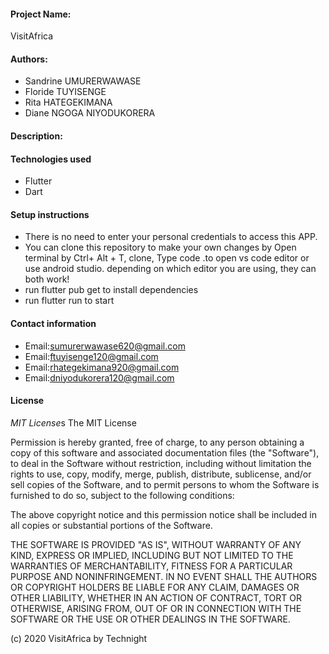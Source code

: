 #### Project Name:
VisitAfrica
#### Authors:
* Sandrine UMURERWAWASE
* Floride TUYISENGE
* Rita HATEGEKIMANA
* Diane NGOGA NIYODUKORERA
#### Description:
 
#### Technologies used
* Flutter
* Dart
#### Setup instructions
* There is no need to enter your personal credentials to access this APP.
* You can clone this repository to make your own changes by Open terminal by Ctrl+ Alt + T, clone, Type code .to open vs code editor or use android studio. depending on which editor you are using, they can both work!
* run flutter pub get to install dependencies
* run flutter run to start
####  Contact information
* Email:sumurerwawase620@gmail.com
* Email:ftuyisenge120@gmail.com
* Email:rhategekimana920@gmail.com
* Email:dniyodukorera120@gmail.com
#### License
 *MIT License*s
The MIT License

Permission is hereby granted, free of charge, to any person obtaining a copy
of this software and associated documentation files (the "Software"), to deal
in the Software without restriction, including without limitation the rights
to use, copy, modify, merge, publish, distribute, sublicense, and/or sell
copies of the Software, and to permit persons to whom the Software is
furnished to do so, subject to the following conditions:

The above copyright notice and this permission notice shall be included in
all copies or substantial portions of the Software.

THE SOFTWARE IS PROVIDED "AS IS", WITHOUT WARRANTY OF ANY KIND, EXPRESS OR
IMPLIED, INCLUDING BUT NOT LIMITED TO THE WARRANTIES OF MERCHANTABILITY,
FITNESS FOR A PARTICULAR PURPOSE AND NONINFRINGEMENT. IN NO EVENT SHALL THE
AUTHORS OR COPYRIGHT HOLDERS BE LIABLE FOR ANY CLAIM, DAMAGES OR OTHER
LIABILITY, WHETHER IN AN ACTION OF CONTRACT, TORT OR OTHERWISE, ARISING FROM,
OUT OF OR IN CONNECTION WITH THE SOFTWARE OR THE USE OR OTHER DEALINGS IN
THE SOFTWARE.

(c) 2020 VisitAfrica by Technight


